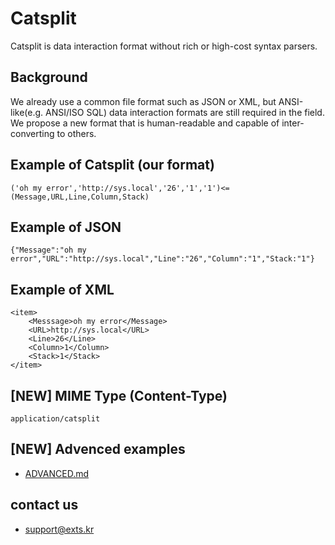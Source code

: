 # Catsplit
Catsplit is data interaction format without rich or high-cost syntax parsers.

## Background
We already use a common file format such as JSON or XML, but ANSI-like(e.g. ANSI/ISO SQL) data interaction formats are still required in the field. We propose a new format that is human-readable and capable of inter-converting to others.

## Example of Catsplit (our format)
```
('oh my error','http://sys.local','26','1','1')<=(Message,URL,Line,Column,Stack)
```

## Example of JSON
```
{"Message":"oh my error","URL":"http://sys.local","Line":"26","Column":"1","Stack:"1"}
```

## Example of XML
```
<item>
    <Messsage>oh my error</Message>
    <URL>http://sys.local</URL>
    <Line>26</Line>
    <Column>1</Column>
    <Stack>1</Stack>
</item>
```

## [NEW] MIME Type (Content-Type)
```
application/catsplit
```

## [NEW] Advenced examples
- [ADVANCED.md](https://github.com/gnh1201/catsplit-format/blob/master/ADVANCED.md)

## contact us
- support@exts.kr

